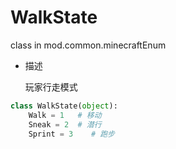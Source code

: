 # WalkState

class in mod.common.minecraftEnum

- 描述

    玩家行走模式



```python
class WalkState(object):
	Walk = 1   # 移动
	Sneak = 2  # 潜行
	Sprint = 3    # 跑步

``` 

